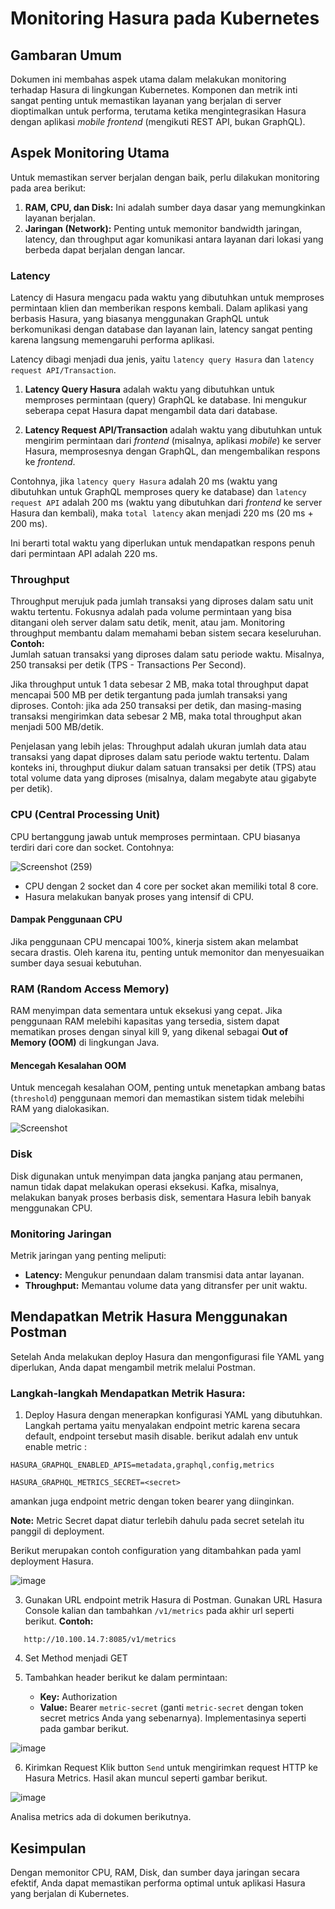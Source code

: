 # Monitoring Hasura pada Kubernetes

## Gambaran Umum
Dokumen ini membahas aspek utama dalam melakukan monitoring terhadap Hasura di lingkungan Kubernetes. Komponen dan metrik inti sangat penting untuk memastikan layanan yang berjalan di server dioptimalkan untuk performa, terutama ketika mengintegrasikan Hasura dengan aplikasi *mobile frontend* (mengikuti REST API, bukan GraphQL).

## Aspek Monitoring Utama
Untuk memastikan server berjalan dengan baik, perlu dilakukan monitoring pada area berikut:

1. **RAM, CPU, dan Disk:** Ini adalah sumber daya dasar yang memungkinkan layanan berjalan.
2. **Jaringan (Network):** Penting untuk memonitor bandwidth jaringan, latency, dan throughput agar komunikasi antara layanan dari lokasi yang berbeda dapat berjalan dengan lancar.

### Latency
Latency di Hasura mengacu pada waktu yang dibutuhkan untuk memproses permintaan klien dan memberikan respons kembali. Dalam aplikasi yang berbasis Hasura, yang biasanya menggunakan GraphQL untuk berkomunikasi dengan database dan layanan lain, latency sangat penting karena langsung memengaruhi performa aplikasi.

Latency dibagi menjadi dua jenis, yaitu `latency query Hasura` dan `latency request API/Transaction`.
  
1. **Latency Query Hasura** adalah waktu yang dibutuhkan untuk memproses permintaan (query) GraphQL ke database. Ini mengukur seberapa cepat Hasura dapat mengambil data dari database.
  
2. **Latency Request API/Transaction** adalah waktu yang dibutuhkan untuk mengirim permintaan dari *frontend* (misalnya, aplikasi *mobile*) ke server Hasura, memprosesnya dengan GraphQL, dan mengembalikan respons ke *frontend*.
  
Contohnya, jika `latency query Hasura` adalah 20 ms (waktu yang dibutuhkan untuk GraphQL memproses query ke database) dan `latency request API` adalah 200 ms (waktu yang dibutuhkan dari *frontend* ke server Hasura dan kembali), maka `total latency` akan menjadi 220 ms (20 ms + 200 ms).
  
Ini berarti total waktu yang diperlukan untuk mendapatkan respons penuh dari permintaan API adalah 220 ms.
   
### Throughput
Throughput merujuk pada jumlah transaksi yang diproses dalam satu unit waktu tertentu. Fokusnya adalah pada volume permintaan yang bisa ditangani oleh server dalam satu detik, menit, atau jam. Monitoring throughput membantu dalam memahami beban sistem secara keseluruhan.  
**Contoh:**   
Jumlah satuan transaksi yang diproses dalam satu periode waktu. Misalnya, 250 transaksi per detik (TPS - Transactions Per Second).
  
Jika throughput untuk 1 data sebesar 2 MB, maka total throughput dapat mencapai 500 MB per detik tergantung pada jumlah transaksi yang diproses. Contoh: jika ada 250 transaksi per detik, dan masing-masing transaksi mengirimkan data sebesar 2 MB, maka total throughput akan menjadi 500 MB/detik.
  
Penjelasan yang lebih jelas: Throughput adalah ukuran jumlah data atau transaksi yang dapat diproses dalam satu periode waktu tertentu. Dalam konteks ini, throughput diukur dalam satuan transaksi per detik (TPS) atau total volume data yang diproses (misalnya, dalam megabyte atau gigabyte per detik).

### CPU (Central Processing Unit)
CPU bertanggung jawab untuk memproses permintaan. CPU biasanya terdiri dari core dan socket. Contohnya:

![Screenshot (259)](https://github.com/user-attachments/assets/0a5917c6-6675-4ff1-bd5e-3d5fab2f1e7d)

 
- CPU dengan 2 socket dan 4 core per socket akan memiliki total 8 core.
- Hasura melakukan banyak proses yang intensif di CPU.

#### Dampak Penggunaan CPU
Jika penggunaan CPU mencapai 100%, kinerja sistem akan melambat secara drastis. Oleh karena itu, penting untuk memonitor dan menyesuaikan sumber daya sesuai kebutuhan.

### RAM (Random Access Memory)
RAM menyimpan data sementara untuk eksekusi yang cepat. Jika penggunaan RAM melebihi kapasitas yang tersedia, sistem dapat mematikan proses dengan sinyal kill 9, yang dikenal sebagai **Out of Memory (OOM)** di lingkungan Java.

#### Mencegah Kesalahan OOM
Untuk mencegah kesalahan OOM, penting untuk menetapkan ambang batas (`threshold`) penggunaan memori dan memastikan sistem tidak melebihi RAM yang dialokasikan.

![Screenshot](https://github.com/user-attachments/assets/f4aad37f-da49-4cee-a612-2febf34687f8)

  
### Disk
Disk digunakan untuk menyimpan data jangka panjang atau permanen, namun tidak dapat melakukan operasi eksekusi. Kafka, misalnya, melakukan banyak proses berbasis disk, sementara Hasura lebih banyak menggunakan CPU.

### Monitoring Jaringan
Metrik jaringan yang penting meliputi:
- **Latency:** Mengukur penundaan dalam transmisi data antar layanan.
- **Throughput:** Memantau volume data yang ditransfer per unit waktu.

## Mendapatkan Metrik Hasura Menggunakan Postman
Setelah Anda melakukan deploy Hasura dan mengonfigurasi file YAML yang diperlukan, Anda dapat mengambil metrik melalui Postman.

### Langkah-langkah Mendapatkan Metrik Hasura:
1. Deploy Hasura dengan menerapkan konfigurasi YAML yang dibutuhkan.
   Langkah pertama yaitu menyalakan endpoint metric karena secara default, endpoint tersebut masih disable. berikut adalah env untuk enable metric :

```
HASURA_GRAPHQL_ENABLED_APIS=metadata,graphql,config,metrics
```

```
HASURA_GRAPHQL_METRICS_SECRET=<secret>
```

  amankan juga endpoint metric dengan token bearer yang diinginkan.   
   
  **Note:** Metric Secret dapat diatur terlebih dahulu pada secret setelah itu panggil di deployment.

  Berikut merupakan contoh configuration yang ditambahkan pada yaml deployment Hasura.

  ![image](https://github.com/user-attachments/assets/79277069-272d-4794-81e1-fa1bb1060798)
 

3. Gunakan URL endpoint metrik Hasura di Postman.
   Gunakan URL Hasura Console kalian dan tambahkan `/v1/metrics` pada akhir url seperti berikut.
   **Contoh:**

```
   http://10.100.14.7:8085/v1/metrics
```

4. Set Method menjadi GET
     
5. Tambahkan header berikut ke dalam permintaan:
   - **Key:** Authorization
   - **Value:** Bearer `metric-secret` (ganti `metric-secret` dengan token secret metrics Anda yang sebenarnya).
   Implementasinya seperti pada gambar berikut.

![image](https://github.com/user-attachments/assets/2cf13e57-32be-4f2c-a36a-899402960fac)


6. Kirimkan Request
   Klik button `Send` untuk mengirimkan request HTTP ke Hasura Metrics. Hasil akan muncul seperti gambar berikut.

![image](https://github.com/user-attachments/assets/872c3c28-8423-4654-a0f6-cb0c28fd1102)


   Analisa metrics ada di dokumen berikutnya.
   
## Kesimpulan
Dengan memonitor CPU, RAM, Disk, dan sumber daya jaringan secara efektif, Anda dapat memastikan performa optimal untuk aplikasi Hasura yang berjalan di Kubernetes.
